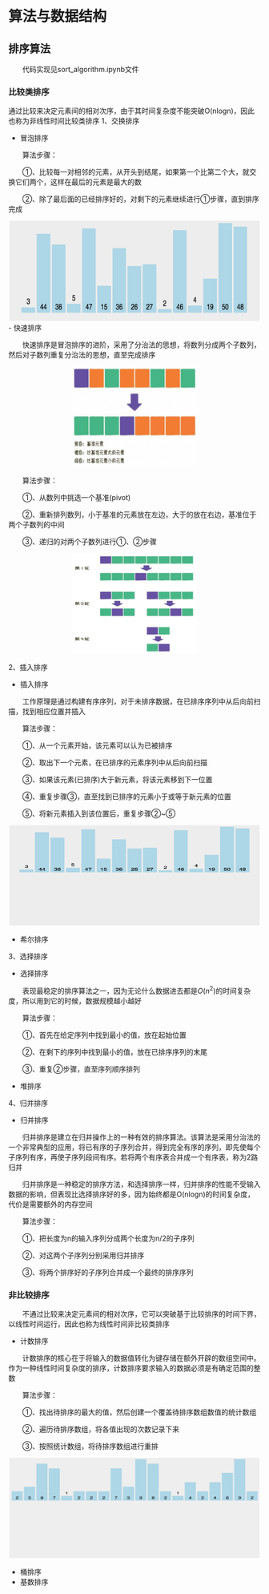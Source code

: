 # 算法与数据结构
## 排序算法
&emsp;&emsp;代码实现见sort_algorithm.ipynb文件
### 比较类排序
通过比较来决定元素间的相对次序，由于其时间复杂度不能突破O(nlogn)，因此也称为非线性时间比较类排序
1、交换排序
- 冒泡排序

&emsp;&emsp;算法步骤：

&emsp;&emsp;①、比较每一对相邻的元素，从开头到结尾，如果第一个比第二个大，就交换它们两个，这样在最后的元素是最大的数

&emsp;&emsp;②、除了最后面的已经排序好的，对剩下的元素继续进行①步骤，直到排序完成
<div align=center><img width="500" height="200" src="https://github.com/ethan-sui/AI-algorithm-engineer-knowledge/blob/main/image/Bubble_Sort.gif"/></div>
- 快速排序

&emsp;&emsp;快速排序是冒泡排序的进阶，采用了分治法的思想，将数列分成两个子数列，然后对子数列重复分治法的思想，直至完成排序
<div align=center><img width="250" height="200" src="https://github.com/ethan-sui/AI-algorithm-engineer-knowledge/blob/main/image/Quick_Sort0.png"/></div>

&emsp;&emsp;算法步骤：

&emsp;&emsp;①、从数列中挑选一个基准(pivot)

&emsp;&emsp;②、重新排列数列，小于基准的元素放在左边，大于的放在右边，基准位于两个子数列的中间

&emsp;&emsp;③、递归的对两个子数列进行①、②步骤
<div align=center><img width="250" height="200" src="https://github.com/ethan-sui/AI-algorithm-engineer-knowledge/blob/main/image/Quick_Sort1.png"/></div>

2、插入排序
- 插入排序

&emsp;&emsp;工作原理是通过构建有序序列，对于未排序数据，在已排序序列中从后向前扫描，找到相应位置并插入

&emsp;&emsp;算法步骤：

&emsp;&emsp;①、从一个元素开始，该元素可以认为已被排序

&emsp;&emsp;②、取出下一个元素，在已排序的元素序列中从后向前扫描

&emsp;&emsp;③、如果该元素(已排序)大于新元素，将该元素移到下一位置

&emsp;&emsp;④、重复步骤③，直至找到已排序的元素小于或等于新元素的位置

&emsp;&emsp;⑤、将新元素插入到该位置后，重复步骤②~⑤
<div align=center><img width="500" height="200" src="https://github.com/ethan-sui/AI-algorithm-engineer-knowledge/blob/main/image/Insertion_Sort.gif"/></div>

- 希尔排序

3、选择排序
- 选择排序

&emsp;&emsp;表现最稳定的排序算法之一，因为无论什么数据进去都是$O(n^{2})$的时间复杂度，所以用到它的时候，数据规模越小越好

&emsp;&emsp;算法步骤：

&emsp;&emsp;①、首先在给定序列中找到最小的值，放在起始位置

&emsp;&emsp;②、在剩下的序列中找到最小的值，放在已排序序列的末尾

&emsp;&emsp;③、重复②步骤，直至序列顺序排列

- 堆排序

4、归并排序
- 归并排序

&emsp;&emsp;归并排序是建立在归并操作上的一种有效的排序算法。该算法是采用分治法的一个非常典型的应用，将已有序的子序列合并，得到完全有序的序列，即先使每个子序列有序，再使子序列段间有序。若将两个有序表合并成一个有序表，称为2路归并

&emsp;&emsp;归并排序是一种稳定的排序方法，和选择排序一样，归并排序的性能不受输入数据的影响，但表现比选择排序好的多，因为始终都是O(nlogn)的时间复杂度，代价是需要额外的内存空间

&emsp;&emsp;算法步骤：

&emsp;&emsp;①、把长度为n的输入序列分成两个长度为n/2的子序列

&emsp;&emsp;②、对这两个子序列分别采用归并排序

&emsp;&emsp;③、将两个排序好的子序列合并成一个最终的排序序列


### 非比较排序

&emsp;&emsp;不通过比较来决定元素间的相对次序，它可以突破基于比较排序的时间下界，以线性时间运行，因此也称为线性时间非比较类排序

- 计数排序

&emsp;&emsp;计数排序的核心在于将输入的数据值转化为键存储在额外开辟的数组空间中。作为一种线性时间复杂度的排序，计数排序要求输入的数据必须是有确定范围的整数

&emsp;&emsp;算法步骤：

&emsp;&emsp;①、找出待排序的最大的值，然后创建一个覆盖待排序数组数值的统计数组

&emsp;&emsp;②、遍历待排序数组，将各值出现的次数记录下来

&emsp;&emsp;③、按照统计数组，将待排序数组进行重排
<div align=center><img width="500" height="200" src="https://github.com/ethan-sui/AI-algorithm-engineer-knowledge/blob/main/image/Count_Sort.gif"/></div>

- 桶排序
- 基数排序
